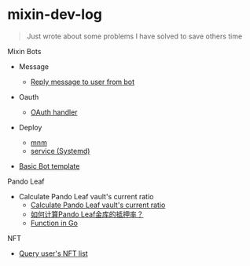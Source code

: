
# mixin-dev-log
> Just wrote about some problems I have solved to save others time

Mixin Bots

- Message
  - [Reply message to user from bot](MixinBot/message/CustomerService.md)
- Oauth
  - [OAuth handler](MixinBot/oauth/auth.go)
- Deploy
  - [mnm](MixinBot/deploy/mnm.md)
  - [service (Systemd)](MixinBot/deploy/service.md)

- [Basic Bot template](MixinBot/basicBotTemplate.md)

Pando Leaf
- Calculate Pando Leaf vault's current ratio
    - [Calculate Pando Leaf vault's current ratio](PandoLeaf/calculate-vault-current-ratio.md)
    - [如何计算Pando Leaf金库的抵押率？](PandoLeaf/calculate-vault-current-ratio-zh.md)
    - [Function in Go](PandoLeaf/calcRatio.go)

NFT
- [Query user's NFT list](NFT/Query-user-NFT-using-Mixin-API.md)

